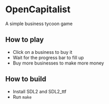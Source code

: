 # OpenCapitalist
A simple business tycoon game

## How to play
- Click on a business to buy it
- Wait for the progress bar to fill up
- Buy more businesses to make more money

## How to build
- Install SDL2 and SDL2_ttf
- Run `make`
